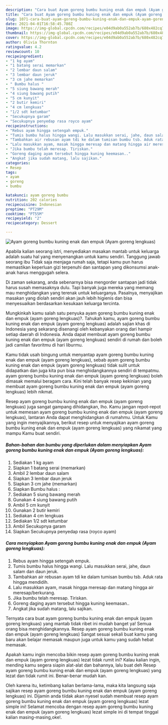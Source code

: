 ```yaml
---
description: "Cara buat Ayam goreng bumbu kuning enak dan empuk (Ayam goreng lengkuas) Sederhana Untuk Jualan"
title: "Cara buat Ayam goreng bumbu kuning enak dan empuk (Ayam goreng lengkuas) Sederhana Untuk Jualan"
slug: 1071-cara-buat-ayam-goreng-bumbu-kuning-enak-dan-empuk-ayam-goreng-lengkuas-sederhana-untuk-jualan
date: 2021-04-01T16:58:45.780Z
image: https://img-global.cpcdn.com/recipes/e04d9ab0a552ab7b/680x482cq70/ayam-goreng-bumbu-kuning-enak-dan-empuk-ayam-goreng-lengkuas-foto-resep-utama.jpg
thumbnail: https://img-global.cpcdn.com/recipes/e04d9ab0a552ab7b/680x482cq70/ayam-goreng-bumbu-kuning-enak-dan-empuk-ayam-goreng-lengkuas-foto-resep-utama.jpg
cover: https://img-global.cpcdn.com/recipes/e04d9ab0a552ab7b/680x482cq70/ayam-goreng-bumbu-kuning-enak-dan-empuk-ayam-goreng-lengkuas-foto-resep-utama.jpg
author: Olivia Thornton
ratingvalue: 4.2
reviewcount: 10
recipeingredient:
- "1 kg ayam"
- "1 batang serai memarkan"
- "2 lembar daun salam"
- "3 lembar daun jeruk"
- "3 cm jahe memarkan"
- " Bumbu halus "
- "5 siung bawang merah"
- "4 siung bawang putih"
- "5 cm kunyit"
- "2 butir kemiri"
- "4 cm lengkuas"
- "1/2 sdt ketumbar"
- "Secukupnya garam"
- "Secukupnya penyedap rasa royco ayam"
recipeinstructions:
- "Rebus ayam hingga setengah empuk."
- "Tumis bumbu halus hingga wangi. Lalu masukkan serai, jahe, daun salam dan daun jeruk."
- "Tambahkan air rebusan ayam tdi ke dalam tumisan bumbu tsb. Aduk rata hingga mendidih."
- "Lalu masukkan ayam, masak hingga meresap dan matang hingga air meresap/berkurang."
- "Jika bumbu telah meresap. Tiriskan."
- "Goreng daging ayam tersebut hingga kuning keemasan.."
- "Angkat jika sudah matang, lalu sajikan."
categories:
- Resep
tags:
- ayam
- goreng
- bumbu

katakunci: ayam goreng bumbu 
nutrition: 202 calories
recipecuisine: Indonesian
preptime: "PT29M"
cooktime: "PT55M"
recipeyield: "2"
recipecategory: Dessert

---
```



![Ayam goreng bumbu kuning enak dan empuk (Ayam goreng lengkuas)](https://img-global.cpcdn.com/recipes/e04d9ab0a552ab7b/680x482cq70/ayam-goreng-bumbu-kuning-enak-dan-empuk-ayam-goreng-lengkuas-foto-resep-utama.jpg)

Apabila kalian seorang istri, menyediakan masakan mantab untuk keluarga adalah suatu hal yang menyenangkan untuk kamu sendiri. Tanggung jawab seorang ibu Tidak saja menjaga rumah saja, tetapi kamu pun harus memastikan keperluan gizi terpenuhi dan santapan yang dikonsumsi anak-anak harus menggugah selera.

Di zaman  sekarang, anda sebenarnya bisa mengorder santapan jadi tidak harus susah memasaknya dulu. Tapi banyak juga mereka yang memang mau menghidangkan yang terenak untuk keluarganya. Pasalnya, menyajikan masakan yang diolah sendiri akan jauh lebih higienis dan bisa menyesuaikan berdasarkan kesukaan keluarga tercinta. 



Mungkinkah kamu salah satu penyuka ayam goreng bumbu kuning enak dan empuk (ayam goreng lengkuas)?. Tahukah kamu, ayam goreng bumbu kuning enak dan empuk (ayam goreng lengkuas) adalah sajian khas di Indonesia yang sekarang disenangi oleh kebanyakan orang dari hampir setiap daerah di Indonesia. Anda dapat membuat ayam goreng bumbu kuning enak dan empuk (ayam goreng lengkuas) sendiri di rumah dan boleh jadi camilan favoritmu di hari liburmu.

Kamu tidak usah bingung untuk menyantap ayam goreng bumbu kuning enak dan empuk (ayam goreng lengkuas), sebab ayam goreng bumbu kuning enak dan empuk (ayam goreng lengkuas) tidak sulit untuk didapatkan dan juga kita pun bisa menghidangkannya sendiri di tempatmu. ayam goreng bumbu kuning enak dan empuk (ayam goreng lengkuas) boleh dimasak memalui beragam cara. Kini telah banyak resep kekinian yang membuat ayam goreng bumbu kuning enak dan empuk (ayam goreng lengkuas) lebih nikmat.

Resep ayam goreng bumbu kuning enak dan empuk (ayam goreng lengkuas) juga sangat gampang dihidangkan, lho. Kamu jangan repot-repot untuk memesan ayam goreng bumbu kuning enak dan empuk (ayam goreng lengkuas), lantaran Anda dapat menghidangkan di rumahmu. Untuk Kamu yang ingin menyajikannya, berikut resep untuk menyajikan ayam goreng bumbu kuning enak dan empuk (ayam goreng lengkuas) yang nikamat yang mampu Kamu buat sendiri.

<!--inarticleads1-->

##### Bahan-bahan dan bumbu yang diperlukan dalam menyiapkan Ayam goreng bumbu kuning enak dan empuk (Ayam goreng lengkuas):

1. Sediakan 1 kg ayam
1. Siapkan 1 batang serai (memarkan)
1. Ambil 2 lembar daun salam
1. Siapkan 3 lembar daun jeruk
1. Siapkan 3 cm jahe (memarkan)
1. Siapkan  Bumbu halus :
1. Sediakan 5 siung bawang merah
1. Gunakan 4 siung bawang putih
1. Ambil 5 cm kunyit
1. Gunakan 2 butir kemiri
1. Sediakan 4 cm lengkuas
1. Sediakan 1/2 sdt ketumbar
1. Ambil Secukupnya garam
1. Siapkan Secukupnya penyedap rasa (royco ayam)




<!--inarticleads2-->

##### Cara menyiapkan Ayam goreng bumbu kuning enak dan empuk (Ayam goreng lengkuas):

1. Rebus ayam hingga setengah empuk.
1. Tumis bumbu halus hingga wangi. Lalu masukkan serai, jahe, daun salam dan daun jeruk.
1. Tambahkan air rebusan ayam tdi ke dalam tumisan bumbu tsb. Aduk rata hingga mendidih.
1. Lalu masukkan ayam, masak hingga meresap dan matang hingga air meresap/berkurang.
1. Jika bumbu telah meresap. Tiriskan.
1. Goreng daging ayam tersebut hingga kuning keemasan..
1. Angkat jika sudah matang, lalu sajikan.




Ternyata cara buat ayam goreng bumbu kuning enak dan empuk (ayam goreng lengkuas) yang mantab tidak ribet ini mudah banget ya! Semua orang bisa menghidangkannya. Resep ayam goreng bumbu kuning enak dan empuk (ayam goreng lengkuas) Sangat sesuai sekali buat kamu yang baru akan belajar memasak maupun juga untuk kamu yang sudah hebat memasak.

Apakah kamu ingin mencoba bikin resep ayam goreng bumbu kuning enak dan empuk (ayam goreng lengkuas) lezat tidak rumit ini? Kalau kalian ingin, mending kamu segera siapin alat-alat dan bahannya, lalu buat deh Resep ayam goreng bumbu kuning enak dan empuk (ayam goreng lengkuas) yang lezat dan tidak rumit ini. Benar-benar mudah kan. 

Oleh karena itu, ketimbang kalian berlama-lama, maka kita langsung saja sajikan resep ayam goreng bumbu kuning enak dan empuk (ayam goreng lengkuas) ini. Dijamin anda tiidak akan nyesel sudah membuat resep ayam goreng bumbu kuning enak dan empuk (ayam goreng lengkuas) lezat simple ini! Selamat mencoba dengan resep ayam goreng bumbu kuning enak dan empuk (ayam goreng lengkuas) lezat simple ini di tempat tinggal kalian masing-masing,oke!.

